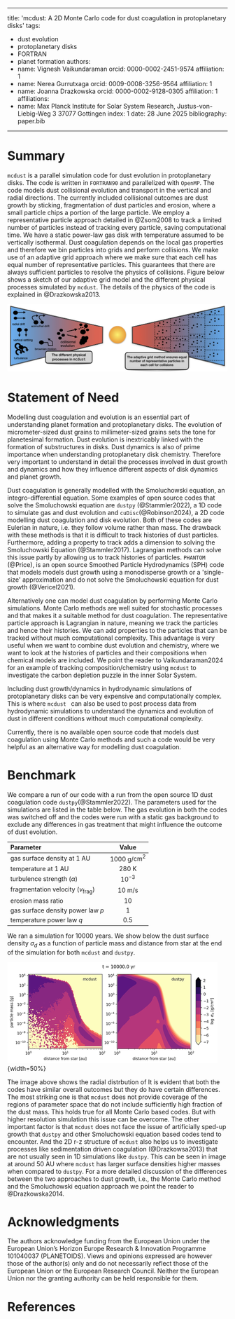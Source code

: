 
---
title: 'mcdust: A 2D Monte Carlo code for dust coagulation in protoplanetary disks'
tags:
  - dust evolution
  - protoplanetary disks
  - FORTRAN
  - planet formation
authors:
  - name: Vignesh Vaikundaraman
    orcid: 0000-0002-2451-9574
    affiliation: 1
  - name: Nerea Gurrutxaga
    orcid: 0009-0008-3256-9564
    affiliation: 1
  - name: Joanna Drazkowska
    orcid: 0000-0002-9128-0305
    affiliation: 1
affiliations:
 - name: Max Planck Institute for Solar System Research, Justus-von-Liebig-Weg 3
         37077 Gottingen
   index: 1
date: 28 June 2025
bibliography: paper.bib
---

# Summary

`mcdust` is a parallel simulation code for dust evolution in protoplanetary disks. The code is written in `FORTRAN90` and parallelized with `OpenMP`. The code models dust collisional evolution and transport in the vertical and radial directions. The currently included collisional outcomes are dust growth by sticking, fragmentation of dust particles and erosion, where a small particle chips a portion of the large particle. We employ a representative particle approach detailed in @Zsom2008 to track a limited number of particles instead of tracking every particle, saving computational time. We have a static power-law gas disk with temperature assumed to be vertically isothermal. Dust coagulation depends on the local gas properties and therefore we bin particles into grids and perform collisions. We make use of an adaptive grid approach where we make sure that each cell has equal number of representative particles. This guarantees that there are always sufficient particles to resolve the physics of collisions. Figure below shows a sketch of our adaptive grid model and the different physical processes simulated by `mcdust`. The details of the physics of the code is explained in @Drazkowska2013.

![](Figures/gridnew.png)
# Statement of Need

Modelling dust coagulation and evolution is an essential part of understanding planet formation and protoplanetary disks. The evolution of micrometer-sized dust grains to millimeter-sized grains sets the tone for planetesimal formation. Dust evolution is inextricably linked with the formation of substructures in disks. Dust dynamics is also of prime importance when understanding protoplanetary disk chemistry. Therefore very important to understand in detail the processes involved in dust growth and dynamics and how they influence different aspects of disk dynamics and planet growth. 

Dust coagulation is generally modelled with the Smoluchowski equation, an integro-differential equation. Some examples of open source codes that solve the Smoluchowski equation are `dustpy` (@Stammler2022), a 1D code to simulate gas and dust evolution and `cuDisc`(@Robinson2024), a 2D code modelling dust coagulation and disk evolution. Both of these codes are Eulerian in nature, i.e. they follow volume rather than mass. The drawback with these methods is that it is difficult to track histories of dust particles. Furthermore, adding a property to track adds a dimension to solving the Smoluchowski Equation (@Stammler2017). Lagrangian methods can solve this issue partly by allowing us to track histories of particles. `PHANTOM` (@Price), is an open source Smoothed Particle Hydrodynamics (SPH) code that models models dust growth using a monodisperse growth or a 'single-size' approximation and do not solve the Smoluchowski equation for dust growth (@Vericel2021). 

Alternatively one can model dust coagulation by performing Monte Carlo simulations. Monte Carlo methods are well suited for stochastic processes and that makes it a suitable method for dust coagulation. The representative particle approach is Lagrangian in nature, meaning we track the particles and hence their histories. We can add properties to the particles that can be tracked without much computational complexity. This advantage is very useful when we want to combine dust evolution and chemistry, where we want to look at the histories of particles and their compositions when chemical models are included. We point the reader to Vaikundaraman2024 for an example of tracking composition/chemistry using `mcdust` to investigate the carbon depletion puzzle in the inner Solar System.

Including dust growth/dynamics in hydrodynamic simulations of protoplanetary disks can be very expensive and computationally complex. This is where `mcdust ` can also be used to post process data from hydrodynamic simulations to understand the dynamics and evolution of dust in different conditions without much computational complexity.

Currently, there is no available open source code that models dust coagulation using Monte Carlo methods and such a code would be very helpful as an alternative way for modelling dust coagulation.

# Benchmark
We compare a run of our code with a run from the open source 1D dust coagulation code `dustpy`(@Stammler2022). The parameters used for the simulations are listed in the table below. The gas evolution in both the codes was switched off and the codes were run with a static gas background to exclude any differences in gas treatment that might influence the outcome of dust evolution.

| Parameter                                   | Value                 |
|:------------------------------------------- | :--------------------:|
| gas surface density at 1 AU                 | 1000 g/$\mathrm{cm}^2$|
| temperature at 1 AU                         | 280 K                 |
| turbulence strength ($\alpha$)              | $10^{-3}$             |
| fragmentation velocity ($v_{\mathrm{frag}}$)| 10 m/s                |
| erosion mass ratio                          | 10                    |
| gas surface density power law $p$           | 1                     |
| temperature power law $q$                   | 0.5                   |

We ran a simulation for 10000 years. We show below the dust surface density $\sigma_d$ as a function of particle mass and distance from star at the end of the simulation for both `mcdust` and `dustpy`. 

![](Figures/dustpyvsmcdust.png){width=50%}


The image above shows the radial distrbution of It is evident that both the codes have similar overall outcomes but they do have certain differences. The most striking one is that `mcdust` does not provide coverage of the regions of parameter space that do not include sufficiently high fraction of the dust mass. This holds true for all Monte Carlo based codes. But with higher resolution simulation this issue can be overcome. The other important factor is that `mcdust` does not face the issue of artificially sped-up growth that `dustpy` and other Smoluchowski equation based codes tend to encounter. And the 2D r-z structure of `mcdust` also helps us to investigate processes like sedimentation driven coagulation (@Drazkowsa2013) that are not usually seen in 1D simulations like `dustpy`. This can be seen in image at around 50 AU where `mcdust` has larger surface densities higher masses when compared to `dustpy`. For a more detailed discussion of the differences between the two approaches to dust growth, i.e., the Monte Carlo method and the Smoluchowski equation approach we point the reader to @Drazkowska2014.

# Acknowledgments
The authors acknowledge funding from the European Union under the European Union’s Horizon Europe Research \& Innovation Programme 101040037 (PLANETOIDS). Views and opinions expressed are however those of the author(s) only and do not necessarily reflect those of the European Union or the European Research Council. Neither the European Union nor the granting authority can be held responsible for them.

# References
